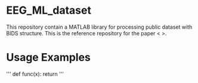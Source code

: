 # EEG_ML_dataset
This repository contain a MATLAB library for processing public dataset with BIDS structure.
This is the reference repository for the paper < >.

# Usage Examples
'''
def func(x):
  return
'''
